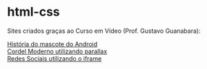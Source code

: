 # html-css
Sites criados graças ao Curso em Vídeo (Prof. Gustavo Guanabara):
<p>
<a href="https://adrianogomesfilho.github.io/projeto-android/index.html">História do mascote do Android</a> <br>
<a href="https://adrianogomesfilho.github.io/projeto-cordel/index.html">Cordel Moderno utilizando parallax</a> <br>
<a href="https://adrianogomesfilho.github.io/projeto-redes-sociais/index.html">Redes Sociais utilizando o iframe</a><br>
</p>

